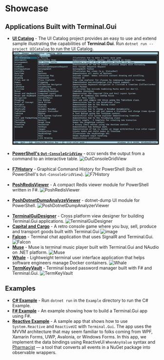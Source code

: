 # Showcase

## Applications Built with Terminal.Gui

- **[UI Catalog](https://github.com/gui-cs/Terminal.Gui/tree/master/UICatalog)** - The UI Catalog project provides an easy to use and extend sample illustrating the capabilities of **Terminal.Gui**. Run `dotnet run --project UICatalog` to run the UI Catalog.
  ![Sample app](../images/sample.gif)  
  ⠀
- **[PowerShell's `Out-ConsoleGridView`](https://github.com/PowerShell/GraphicalTools)** - `OCGV` sends the output from a command to an interactive table.
  ![OutConsoleGridView](../images/OutConsoleGridView.png)  
  ⠀
- **[F7History](https://github.com/gui-cs/F7History)** - Graphical Command History for PowerShell (built on PowerShell's `Out-ConsoleGridView`).
  ![F7History](../images/F7History.gif)  
  ⠀
- **[PoshRedisViewer](https://github.com/En3Tho/PoshRedisViewer)** - A compact Redis viewer module for PowerShell written in F#.
  ![PoshRedisViewer](../images/PoshRedisViewer.png)  
  ⠀
- **[PoshDotnetDumpAnalyzeViewer](https://github.com/En3Tho/PoshDotnetDumpAnalyzeViewer)** - dotnet-dump UI module for PowerShell.
  ![PoshDotnetDumpAnalyzerViewer](../images/PoshDotnetDumpAnalyzerViewer.png)  
  ⠀
- **[TerminalGuiDesigner](https://github.com/tznind/TerminalGuiDesigner)** - Cross platform view designer for building Terminal.Gui applications.
  ![TerminalGuiDesigner](../images/TerminalGuiDesigner.gif)
- **[Capital and Cargo](https://github.com/dhorions/Capital-and-Cargo)** - A retro console game where you buy, sell, produce and transport goods built with Terminal.Gui
  ![image](https://github.com/gui-cs/Terminal.Gui/assets/1682004/ed89f3d6-020f-4a8a-ae18-e057514f4c43)
- **[Falcon](https://github.com/MaciekWin3/Falcon)** - Terminal chat application that uses SignalR and Terminal.Gui.
  ![Falcon](https://github.com/user-attachments/assets/d505cba3-75d3-43ea-b270-924dfd257a65)
- **[Muse](https://github.com/MaciekWin3/Muse)** - Muse is terminal music player built with Terminal.Gui and NAudio on .NET platform.
  ![Muse](https://github.com/user-attachments/assets/94aeb559-a889-4b52-bb0d-453b3e19b290)
- **[Whale](https://github.com/MaciekWin3/Whale)** - Lightweight terminal user interface application that helps software engineers manage Docker containers.
  ![Whale](https://github.com/user-attachments/assets/7ef6e348-c36b-4aee-a63c-4e5c60c3aad2)
- **[TermKeyVault](https://github.com/MaciekWin3/TermKeyVault)** - Terminal based password manager built with F# and Terminal.Gui.
  ![TermKeyVault](https://github.com/user-attachments/assets/c40e17ed-2614-4ad4-8547-e93c1b1d8937)

## Examples

- **[C# Example](https://github.com/gui-cs/Terminal.Gui/tree/master/Example)** - Run `dotnet run` in the `Example` directory to run the C# Example.
- **[F# Example](https://github.com/gui-cs/Terminal.Gui/tree/master/FSharpExample)** - An example showing how to build a Terminal.Gui app using F#.
- **[Reactive Example](https://github.com/gui-cs/Terminal.Gui/tree/master/ReactiveExample)** - A sample app that shows how to use `System.Reactive` and `ReactiveUI` with `Terminal.Gui`. The app uses the MVVM architecture that may seem familiar to folks coming from WPF, Xamarin Forms, UWP, Avalonia, or Windows Forms. In this app, we implement the data bindings using ReactiveUI `WhenAnyValue` syntax and [Pharmacist](https://github.com/reactiveui/pharmacist) — a tool that converts all events in a NuGet package into observable wrappers. 